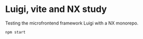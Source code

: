 # Luigi, vite and NX study

Testing the microfrontend framework Luigi with a NX monorepo.

```tsx
npm start
```
